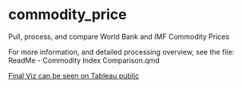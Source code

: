 # commodity_price
Pull, process, and compare World Bank and IMF Commodity Prices

For more information, and detailed processing overview, see the file: ReadMe - Commodity Index Comparison.qmd

[Final Viz can be seen on Tableau public](https://public.tableau.com/app/profile/shannon.s.3791/viz/CommodityPrices_16739642679590/IndexBreakdownComparison_1)
